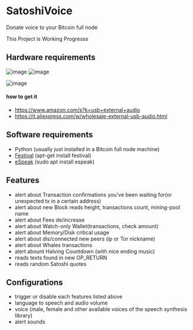 # SatoshiVoice
Donate voice to your Bitcoin full node

This Project is Working Progresss


## Hardware requirements
![image](https://github.com/st3b1t/SatoshiVoice/assets/113633676/27920e37-91ff-4db3-aa95-6b13228f7c71)
![image](https://github.com/st3b1t/SatoshiVoice/assets/113633676/8966aaef-7e24-4618-a841-c649ecfe0262)

![image](https://github.com/st3b1t/SatoshiVoice/assets/113633676/712ad8ce-2a56-422a-924b-79db09299927)


#### how to get it
- https://www.amazon.com/s?k=usb+external+audio
- https://it.aliexpress.com/w/wholesale-external-usb-audio.html

## Software requirements

- Python (usually just installed in a Bitcoin full node machine)
- [Festival](https://github.com/festvox/festival) (apt-get install festival)
- [eSpeak](https://github.com/espeak-ng/espeak-ng) (sudo apt install espeak)

## Features

- alert about Transaction confirmations you've been waiting for(or unespected tx in a certain address)
- alert about new Block reads height, transactions count, mining-pool name
- alert about Fees de/increase
- alert about Watch-only Wallet(transactions, check amount)
- alert about Memory/Disk critical usage
- alert about dis/connected new peers (ip or Tor nickname)
- alert about Whales transactions
- alert abount Halving Countdown (with nice ending music)
- reads texts found in new OP_RETURN
- reads random Satoshi quotes

## Configurations

- trigger or disable each features listed above
- language to speech and audio volume
- voice (male, female and other available voices of the speech synthesis library)
- alert sounds

